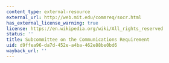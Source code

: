 ```yaml
---
content_type: external-resource
external_url: http://web.mit.edu/commreq/socr.html
has_external_license_warning: true
license: https://en.wikipedia.org/wiki/All_rights_reserved
status: ''
title: Subcommittee on the Communications Requirement
uid: d9ffea96-da7d-452e-a4ba-462e88be0bd6
wayback_url: ''
---
```

